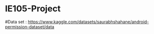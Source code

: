 # IE105-Project
#Data set : https://www.kaggle.com/datasets/saurabhshahane/android-permission-dataset/data
